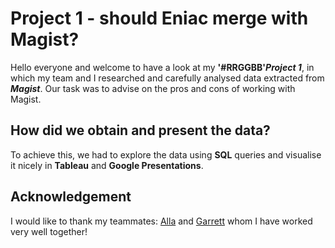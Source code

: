 # **Project 1 - should Eniac merge with Magist?**

Hello everyone and welcome to have a look at my **'#RRGGBB'_Project 1_**, in which my team and I researched and carefully analysed data extracted from **_Magist_**.
Our task was to advise on the pros and cons of working with Magist. 

## How did we obtain and present the data?
To achieve this, we had to explore the data using **SQL** queries and visualise it nicely in **Tableau** and **Google Presentations**.

## Acknowledgement
I would like to thank my teammates: [Alla](https://github.com/khovalla) and [Garrett](https://github.com/gte7576) whom I have worked very well together!

